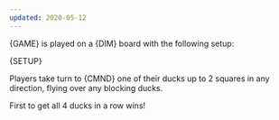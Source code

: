 ```yaml
---
updated: 2020-05-12
---
```


{GAME} is played on a {DIM} board with the following setup:

{SETUP}

Players take turn to {CMND} one of their ducks up to 2 squares in any direction, flying over any blocking ducks.

First to get all 4 ducks in a row wins!
